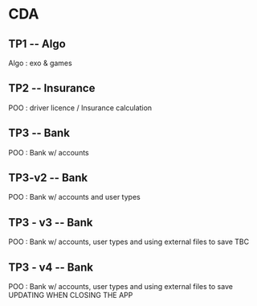 # CDA

## TP1 -- Algo
Algo : exo & games

## TP2 -- Insurance
POO : driver licence / Insurance calculation

## TP3 -- Bank
POO : Bank w/ accounts

## TP3-v2 -- Bank
POO : Bank w/ accounts and user types

## TP3 - v3 -- Bank
POO : Bank w/ accounts, user types and using external files to save
TBC

## TP3 - v4 -- Bank
POO : Bank w/ accounts, user types and using external files to save
UPDATING WHEN CLOSING THE APP